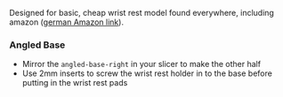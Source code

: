 Designed for basic, cheap wrist rest model found everywhere, including amazon ([german Amazon link](https://www.amazon.de/-/en/gp/product/B089N5S66Y/ref=ppx_yo_dt_b_asin_title_o03_s00?ie=UTF8&psc=1)).

### Angled Base
- Mirror the `angled-base-right` in your slicer to make the other half
- Use 2mm inserts to screw the wrist rest holder in to the base before putting in the wrist rest pads